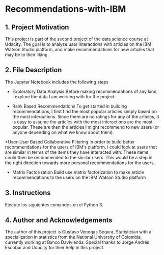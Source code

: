 # Recommendations-with-IBM

## 1. Project Motivation

This project is part of the second project of the data science course at Udacity. The goal is to analyze user interactions with articles on the IBM Watson Studio platform, and make recommendations for new articles that may be to their liking.

## 2. File Description

The Jupyter Notebook includes the following steps

* Exploratory Data Analysis Before making recommendations of any kind, I explore the data I am working with for the project.

* Rank Based Recommendations To get started in building recommendations, I first find the most popular articles simply based on the most interactions. Since there are no ratings for any of the articles, it is easy to assume the articles with the most interactions are the most popular. These are then the articles I might recommend to new users (or anyone depending on what we know about them).

*User-User Based Collaborative Filtering In order to build better recommendations for the users of IBM's platform, I could look at users that are similar in terms of the items they have interacted with. These items could then be recommended to the similar users. This would be a step in the right direction towards more personal recommendations for the users.

*  Matrix Factorization Build use matrix factorization to make article recommendations to the users on the IBM Watson Studio platform

## 3. Instructions
Ejecute los siguientes comandos en el Python 3.

## 4. Author and Acknowledgements
The author of this project is Gustavo Venegas Segura, Statistician with a specialization in statistics from the National University of Colombia, currently working at Banco Davivienda. Special thanks to Jorge Andrés Escobar and Udacity for their help in this project.
